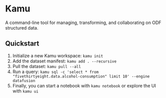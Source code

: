 # Kamu

A command-line tool for managing, transforming, and collaborating on ODF structured data.

## Quickstart

1. Initialize a new Kamu workspace: `kamu init`
2. Add the dataset manifest: `kamu add . --recursive`
3. Pull the dataset: `kamu pull --all`
4. Run a query: `kamu sql -c 'select * from "fivethirtyeight.data.alcohol-consumption" limit 10' --engine datafusion`
5. Finally, you can start a notebook with `kamu notebook` or explore the UI with `kamu ui`
